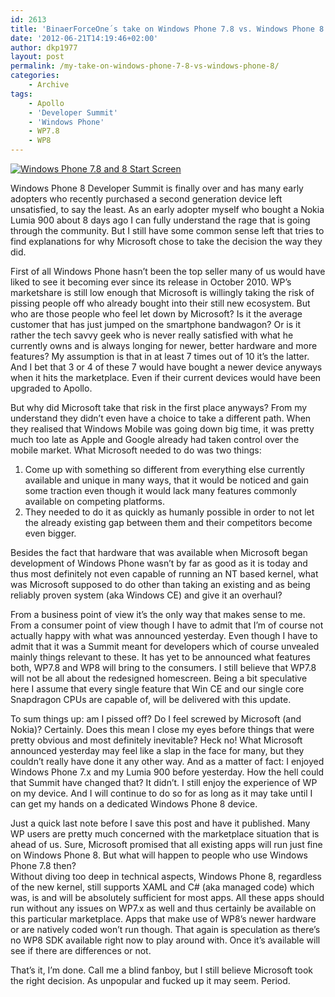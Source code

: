 ```yaml
---
id: 2613
title: 'BinaerForceOne´s take on Windows Phone 7.8 vs. Windows Phone 8'
date: '2012-06-21T14:19:46+02:00'
author: dkp1977
layout: post
permalink: /my-take-on-windows-phone-7-8-vs-windows-phone-8/
categories:
    - Archive
tags:
    - Apollo
    - 'Developer Summit'
    - 'Windows Phone'
    - WP7.8
    - WP8
---
```


[![Windows Phone 7.8 and 8 Start Screen](/assets/img/2012/06/7633_StartScreen_James30opt2_5AA9741C-180x300.png "Windows Phone 7.8 and 8 Start Screen")](/assets/img/2012/06/7633_StartScreen_James30opt2_5AA9741C.png)

Windows Phone 8 Developer Summit is finally over and has many early adopters who recently purchased a second generation device left unsatisfied, to say the least. As an early adopter myself who bought a Nokia Lumia 900 about 8 days ago I can fully understand the rage that is going through the community. But I still have some common sense left that tries to find explanations for why Microsoft chose to take the decision the way they did.

First of all Windows Phone hasn’t been the top seller many of us would have liked to see it becoming ever since its release in October 2010. WP’s marketshare is still low enough that Microsoft is willingly taking the risk of pissing people off who already bought into their still new ecosystem. But who are those people who feel let down by Microsoft? Is it the average customer that has just jumped on the smartphone bandwagon? Or is it rather the tech savvy geek who is never really satisfied with what he currently owns and is always longing for newer, better hardware and more features? My assumption is that in at least 7 times out of 10 it’s the latter. And I bet that 3 or 4 of these 7 would have bought a newer device anyways when it hits the marketplace. Even if their current devices would have been upgraded to Apollo.

But why did Microsoft take that risk in the first place anyways? From my understand they didn’t even have a choice to take a different path. When they realised that Windows Mobile was going down big time, it was pretty much too late as Apple and Google already had taken control over the mobile market. What Microsoft needed to do was two things:

1. Come up with something so different from everything else currently available and unique in many ways, that it would be noticed and gain some traction even though it would lack many features commonly available on competing platforms.
2. They needed to do it as quickly as humanly possible in order to not let the already existing gap between them and their competitors become even bigger.

Besides the fact that hardware that was available when Microsoft began development of Windows Phone wasn’t by far as good as it is today and thus most definitely not even capable of running an NT based kernel, what was Microsoft supposed to do other than taking an existing and as being reliably proven system (aka Windows CE) and give it an overhaul?

From a business point of view it’s the only way that makes sense to me. From a consumer point of view though I have to admit that I’m of course not actually happy with what was announced yesterday. Even though I have to admit that it was a Summit meant for developers which of course unvealed mainly things relevant to these. It has yet to be announced what features both, WP7.8 and WP8 will bring to the consumers. I still believe that WP7.8 will not be all about the redesigned homescreen. Being a bit speculative here I assume that every single feature that Win CE and our single core Snapdragon CPUs are capable of, will be delivered with this update.

To sum things up: am I pissed off? Do I feel screwed by Microsoft (and Nokia)? Certainly. Does this mean I close my eyes before things that were pretty obvious and most definitely inevitable? Heck no! What Microsoft announced yesterday may feel like a slap in the face for many, but they couldn’t really have done it any other way. And as a matter of fact: I enjoyed Windows Phone 7.x and my Lumia 900 before yesterday. How the hell could that Summit have changed that? It didn’t. I still enjoy the experience of WP on my device. And I will continue to do so for as long as it may take until I can get my hands on a dedicated Windows Phone 8 device.

Just a quick last note before I save this post and have it published. Many WP users are pretty much concerned with the marketplace situation that is ahead of us. Sure, Microsoft promised that all existing apps will run just fine on Windows Phone 8. But what will happen to people who use Windows Phone 7.8 then?  
Without diving too deep in technical aspects, Windows Phone 8, regardless of the new kernel, still supports XAML and C# (aka managed code) which was, is and will be absolutely sufficient for most apps. All these apps should run without any issues on WP7.x as well and thus certainly be available on this particular marketplace. Apps that make use of WP8’s newer hardware or are natively coded won’t run though. That again is speculation as there’s no WP8 SDK available right now to play around with. Once it’s available will see if there are differences or not.

That’s it, I’m done. Call me a blind fanboy, but I still believe Microsoft took the right decision. As unpopular and fucked up it may seem. Period.